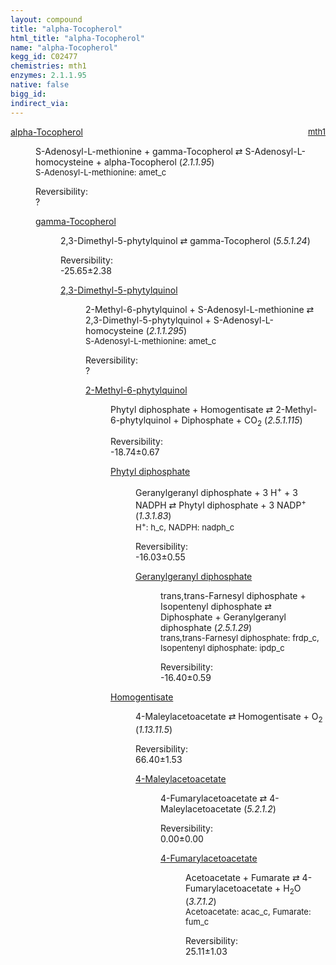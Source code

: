 ```yaml
---
layout: compound
title: "alpha-Tocopherol"
html_title: "alpha-Tocopherol"
name: "alpha-Tocopherol"
kegg_id: C02477
chemistries: mth1
enzymes: 2.1.1.95
native: false
bigg_id:
indirect_via:
---
```

<dl><dt class="rs-product"><a class="link-dark" data-bs-html="true" data-bs-title="KEGG: C02477" data-bs-toggle="tooltip" href="{{ site.url }}{{ site.baseurl }}/compounds/C02477">alpha-Tocopherol</a><span style="float: right; max-width: 40%"><a class="link-dark opacity-50" href="{{ site.url }}{{ site.baseurl }}/chemistries/mth1" style="font-size: small; word-wrap: anywhere;">mth1</a></span></dt><dd><p>S-Adenosyl-L-methionine + gamma-Tocopherol ⇄ S-Adenosyl-L-homocysteine + alpha-Tocopherol (<i>2.1.1.95</i>)<br/><span style="font-size: small;"><span data-bs-html="true" data-bs-title="KEGG: C00019" data-bs-toggle="tooltip">S-Adenosyl-L-methionine</span>: amet_c</span><br/><div class="reversibility_info">Reversibility: <div class="progress"><div aria-valuemax="100" aria-valuemin="0" aria-valuenow="0" class="progress-bar bg-light" role="progressbar" style="width: 100%"></div></div><span>?</span><div class="progress"><div aria-valuemax="10" aria-valuemin="0" aria-valuenow="0" class="progress-bar bg-light" role="progressbar" style="width: 100%"></div></div></div></p><dl><dt><a class="link-dark" data-bs-html="true" data-bs-title="KEGG: C02483" data-bs-toggle="tooltip" href="{{ site.url }}{{ site.baseurl }}/compounds/C02483">gamma-Tocopherol</a><span style="float: right; max-width: 40%"><a class="link-dark opacity-50" href="{{ site.url }}{{ site.baseurl }}/chemistries/None" style="font-size: small; word-wrap: anywhere;"></a></span></dt><dd><p>2,3-Dimethyl-5-phytylquinol ⇄ gamma-Tocopherol (<i>5.5.1.24</i>)<br/><div class="reversibility_info">Reversibility: <div class="progress" style="flex-direction: row-reverse;"><div aria-valuemax="10" aria-valuemin="0" aria-valuenow="-25.646690555692654" class="progress-bar bg-success" role="progressbar" style="width: 256.47%"></div></div><span>-25.65±2.38</span><div class="progress"><div aria-valuemax="10" aria-valuemin="0" aria-valuenow="-25.646690555692654" class="progress-bar bg-danger" role="progressbar" style="width: 0%"></div></div></div></p><dl><dt><a class="link-dark" data-bs-html="true" data-bs-title="KEGG: C15883" data-bs-toggle="tooltip" href="{{ site.url }}{{ site.baseurl }}/compounds/C15883">2,3-Dimethyl-5-phytylquinol</a><span style="float: right; max-width: 40%"><a class="link-dark opacity-50" href="{{ site.url }}{{ site.baseurl }}/chemistries/None" style="font-size: small; word-wrap: anywhere;"></a></span></dt><dd><p>2-Methyl-6-phytylquinol + S-Adenosyl-L-methionine ⇄ 2,3-Dimethyl-5-phytylquinol + S-Adenosyl-L-homocysteine (<i>2.1.1.295</i>)<br/><span style="font-size: small;"><span data-bs-html="true" data-bs-title="KEGG: C00019" data-bs-toggle="tooltip">S-Adenosyl-L-methionine</span>: amet_c</span><br/><div class="reversibility_info">Reversibility: <div class="progress"><div aria-valuemax="100" aria-valuemin="0" aria-valuenow="0" class="progress-bar bg-light" role="progressbar" style="width: 100%"></div></div><span>?</span><div class="progress"><div aria-valuemax="10" aria-valuemin="0" aria-valuenow="0" class="progress-bar bg-light" role="progressbar" style="width: 100%"></div></div></div></p><dl><dt><a class="link-dark" data-bs-html="true" data-bs-title="KEGG: C15882" data-bs-toggle="tooltip" href="{{ site.url }}{{ site.baseurl }}/compounds/C15882">2-Methyl-6-phytylquinol</a><span style="float: right; max-width: 40%"><a class="link-dark opacity-50" href="{{ site.url }}{{ site.baseurl }}/chemistries/None" style="font-size: small; word-wrap: anywhere;"></a></span></dt><dd><p>Phytyl diphosphate + Homogentisate ⇄ 2-Methyl-6-phytylquinol + Diphosphate + CO<sub>2</sub> (<i>2.5.1.115</i>)<br/><div class="reversibility_info">Reversibility: <div class="progress" style="flex-direction: row-reverse;"><div aria-valuemax="10" aria-valuemin="0" aria-valuenow="-18.743734586508374" class="progress-bar bg-success" role="progressbar" style="width: 187.44%"></div></div><span>-18.74±0.67</span><div class="progress"><div aria-valuemax="10" aria-valuemin="0" aria-valuenow="-18.743734586508374" class="progress-bar bg-danger" role="progressbar" style="width: 0%"></div></div></div></p><dl><dt><a class="link-dark" data-bs-html="true" data-bs-title="KEGG: C05427" data-bs-toggle="tooltip" href="{{ site.url }}{{ site.baseurl }}/compounds/C05427">Phytyl diphosphate</a><span style="float: right; max-width: 40%"><a class="link-dark opacity-50" href="{{ site.url }}{{ site.baseurl }}/chemistries/None" style="font-size: small; word-wrap: anywhere;"></a></span></dt><dd><p>Geranylgeranyl diphosphate + 3 H<sup>+</sup> + 3 NADPH ⇄ Phytyl diphosphate + 3 NADP<sup>+</sup> (<i>1.3.1.83</i>)<br/><span style="font-size: small;"><span data-bs-html="true" data-bs-title="KEGG: C00080" data-bs-toggle="tooltip">H<sup>+</sup></span>: h_c, <span data-bs-html="true" data-bs-title="KEGG: C00005" data-bs-toggle="tooltip">NADPH</span>: nadph_c</span><br/><div class="reversibility_info">Reversibility: <div class="progress" style="flex-direction: row-reverse;"><div aria-valuemax="10" aria-valuemin="0" aria-valuenow="-16.028225716828825" class="progress-bar bg-success" role="progressbar" style="width: 160.28%"></div></div><span>-16.03±0.55</span><div class="progress"><div aria-valuemax="10" aria-valuemin="0" aria-valuenow="-16.028225716828825" class="progress-bar bg-danger" role="progressbar" style="width: 0%"></div></div></div></p><dl><dt><a class="link-dark" data-bs-html="true" data-bs-title="KEGG: C00353" data-bs-toggle="tooltip" href="{{ site.url }}{{ site.baseurl }}/compounds/C00353">Geranylgeranyl diphosphate</a><span style="float: right; max-width: 40%"><a class="link-dark opacity-50" href="{{ site.url }}{{ site.baseurl }}/chemistries/None" style="font-size: small; word-wrap: anywhere;"></a></span></dt><dd><p>trans,trans-Farnesyl diphosphate + Isopentenyl diphosphate ⇄ Diphosphate + Geranylgeranyl diphosphate (<i>2.5.1.29</i>)<br/><span style="font-size: small;"><span data-bs-html="true" data-bs-title="KEGG: C00448" data-bs-toggle="tooltip">trans,trans-Farnesyl diphosphate</span>: frdp_c, <span data-bs-html="true" data-bs-title="KEGG: C00129" data-bs-toggle="tooltip">Isopentenyl diphosphate</span>: ipdp_c</span><br/><div class="reversibility_info">Reversibility: <div class="progress" style="flex-direction: row-reverse;"><div aria-valuemax="10" aria-valuemin="0" aria-valuenow="-16.39616513799608" class="progress-bar bg-success" role="progressbar" style="width: 163.96%"></div></div><span>-16.40±0.59</span><div class="progress"><div aria-valuemax="10" aria-valuemin="0" aria-valuenow="-16.39616513799608" class="progress-bar bg-danger" role="progressbar" style="width: 0%"></div></div></div></p><dl></dl></dd></dl></dd><dt><a class="link-dark" data-bs-html="true" data-bs-title="KEGG: C00544" data-bs-toggle="tooltip" href="{{ site.url }}{{ site.baseurl }}/compounds/C00544">Homogentisate</a><span style="float: right; max-width: 40%"><a class="link-dark opacity-50" href="{{ site.url }}{{ site.baseurl }}/chemistries/None" style="font-size: small; word-wrap: anywhere;"></a></span></dt><dd><p>4-Maleylacetoacetate ⇄ Homogentisate + O<sub>2</sub> (<i>1.13.11.5</i>)<br/><div class="reversibility_info">Reversibility: <div class="progress"><div aria-valuemax="100" aria-valuemin="0" aria-valuenow="0" class="progress-bar bg-success" role="progressbar" style="width: 0%"></div></div><span>66.40±1.53</span><div class="progress"><div aria-valuemax="10" aria-valuemin="0" aria-valuenow="66.40174523089827" class="progress-bar bg-danger" role="progressbar" style="width: 664.02%"></div></div></div></p><dl><dt><a class="link-dark" data-bs-html="true" data-bs-title="KEGG: C01036" data-bs-toggle="tooltip" href="{{ site.url }}{{ site.baseurl }}/compounds/C01036">4-Maleylacetoacetate</a><span style="float: right; max-width: 40%"><a class="link-dark opacity-50" href="{{ site.url }}{{ site.baseurl }}/chemistries/None" style="font-size: small; word-wrap: anywhere;"></a></span></dt><dd><p>4-Fumarylacetoacetate ⇄ 4-Maleylacetoacetate (<i>5.2.1.2</i>)<br/><div class="reversibility_info">Reversibility: <div class="progress"><div aria-valuemax="100" aria-valuemin="0" aria-valuenow="0" class="progress-bar bg-success" role="progressbar" style="width: 0%"></div></div><span>0.00±0.00</span><div class="progress"><div aria-valuemax="10" aria-valuemin="0" aria-valuenow="5.019430929275433e-06" class="progress-bar bg-danger" role="progressbar" style="width: 0.00%"></div><div aria-valuemax="10" aria-valuemin="0" aria-valuenow="5.019430929275433e-06" class="progress-bar bg-warning" role="progressbar" style="width: 0.00%"></div></div></div></p><dl><dt><a class="link-dark" data-bs-html="true" data-bs-title="KEGG: C01061" data-bs-toggle="tooltip" href="{{ site.url }}{{ site.baseurl }}/compounds/C01061">4-Fumarylacetoacetate</a><span style="float: right; max-width: 40%"><a class="link-dark opacity-50" href="{{ site.url }}{{ site.baseurl }}/chemistries/None" style="font-size: small; word-wrap: anywhere;"></a></span></dt><dd><p>Acetoacetate + Fumarate ⇄ 4-Fumarylacetoacetate + H<sub>2</sub>O (<i>3.7.1.2</i>)<br/><span style="font-size: small;"><span data-bs-html="true" data-bs-title="KEGG: C00164" data-bs-toggle="tooltip">Acetoacetate</span>: acac_c, <span data-bs-html="true" data-bs-title="KEGG: C00122" data-bs-toggle="tooltip">Fumarate</span>: fum_c</span><br/><div class="reversibility_info">Reversibility: <div class="progress"><div aria-valuemax="100" aria-valuemin="0" aria-valuenow="0" class="progress-bar bg-success" role="progressbar" style="width: 0%"></div></div><span>25.11±1.03</span><div class="progress"><div aria-valuemax="10" aria-valuemin="0" aria-valuenow="25.114458953043584" class="progress-bar bg-danger" role="progressbar" style="width: 251.14%"></div></div></div></p><dl></dl></dd></dl></dd></dl></dd></dl></dd></dl></dd></dl></dd></dl></dd></dl>